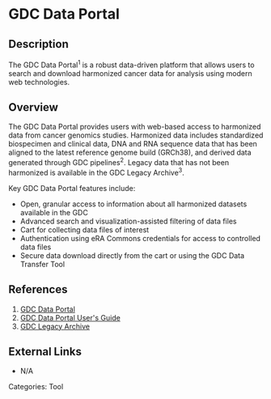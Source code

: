 # GDC Data Portal #
## Description ##
The GDC Data Portal<sup>1</sup> is a robust data-driven platform that allows users to search and download harmonized cancer data for analysis using modern web technologies.
## Overview ##
The GDC Data Portal provides users with web-based access to harmonized data from cancer genomics studies. Harmonized data includes standardized biospecimen and clinical data, DNA and RNA sequence data that has been aligned to the latest reference genome build (GRCh38), and derived data generated through GDC pipelines<sup>2</sup>. Legacy data that has not been harmonized is available in the GDC Legacy Archive<sup>3</sup>.

Key GDC Data Portal features include:

* Open, granular access to information about all harmonized datasets available in the GDC
* Advanced search and visualization-assisted filtering of data files
* Cart for collecting data files of interest
* Authentication using eRA Commons credentials for access to controlled data files
* Secure data download directly from the cart or using the GDC Data Transfer Tool

## References ##
1. [GDC Data Portal](https://portal.gdc.cancer.gov)
2. [GDC Data Portal User's Guide](https://docs.gdc.cancer.gov/Data_Portal/Users_Guide/Getting_Started/)
3. [GDC Legacy Archive](https://portal.gdc.cancer.gov/legacy-archive/search/f)

## External Links ##
* N/A

Categories: Tool
